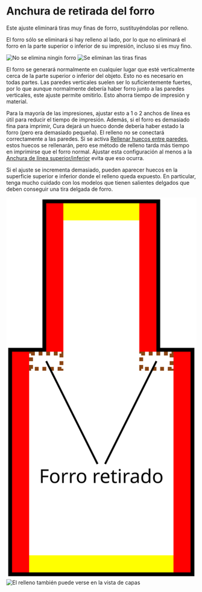 Anchura de retirada del forro
====
Este ajuste eliminará tiras muy finas de forro, sustituyéndolas por relleno.

El forro sólo se eliminará si hay relleno al lado, por lo que no eliminará el forro en la parte superior o inferior de su impresión, incluso si es muy fino.

<!--screenshot {
"image_path": "skin_preshrink_original.png",
"models": [{"script": "stature_symmetrical.scad"}],
"camera_position": [104, -7, 4],
"settings": {
    "wall_line_count": 0,
    "infill_wall_line_count": 1,
    "bottom_skin_preshrink": 0,
    "top_skin_preshrink": 0,
    "max_skin_angle_for_expansion": 89
},
"colours": 32
}-->
<!--screenshot {
"image_path": "skin_preshrink_shrunk.png",
"models": [{"script": "stature_symmetrical.scad"}],
"camera_position": [104, -7, 4],
"settings": {
    "wall_line_count": 0,
    "infill_wall_line_count": 1,
    "bottom_skin_preshrink": 1,
    "top_skin_preshrink": 1,
    "max_skin_angle_for_expansion": 89
},
"colours": 32
}-->
![No se elimina ningín forro](../images/skin_preshrink_original.png)
![Se eliminan las tiras finas](../images/skin_preshrink_shrunk.png)

El forro se generará normalmente en cualquier lugar que esté verticalmente cerca de la parte superior o inferior del objeto. Esto no es necesario en todas partes. Las paredes verticales suelen ser lo suficientemente fuertes, por lo que aunque normalmente debería haber forro junto a las paredes verticales, este ajuste permite omitirlo. Esto ahorra tiempo de impresión y material.

Para la mayoría de las impresiones, ajustar esto a 1 o 2 anchos de línea es útil para reducir el tiempo de impresión. Además, si el forro es demasiado fina para imprimir, Cura dejará un hueco donde debería haber estado la forro (pero era demasiado pequeña). El relleno no se conectará correctamente a las paredes. Si se activa [Rellenar huecos entre paredes](../shell/fill_perimeter_gaps.md), estos huecos se rellenarán, pero ese método de relleno tarda más tiempo en imprimirse que el forro normal. Ajustar esta configuración al menos a la [Anchura de línea superior/inferior](../resolution/skin_line_width.md) evita que eso ocurra.

Si el ajuste se incrementa demasiado, pueden aparecer huecos en la superficie superior e inferior donde el relleno queda expuesto. En particular, tenga mucho cuidado con los modelos que tienen salientes delgados que deben conseguir una tira delgada de forro.

<!--screenshot {
"image_path": "skin_preshrink_problem_screenshot.png",
"models": [{"script": "thin_ridge.scad"}],
"camera_position": [64, 0, 100],
"settings": {
    "wall_line_count": 3,
    "top_skin_preshrink": 5
},
"colours": 64
}-->
![Estos trozos de forro se eliminan, dejando al descubierto el relleno](../images/skin_preshrink_problem.svg)
![El relleno también puede verse en la vista de capas](../images/skin_preshrink_problem_screenshot.png)